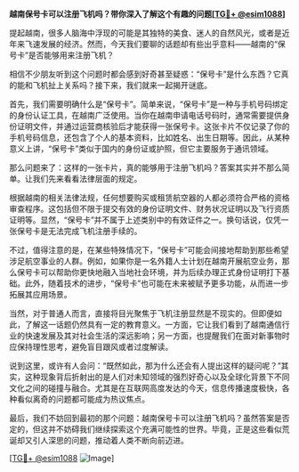 **越南保号卡可以注册飞机吗？带你深入了解这个有趣的问题[[TG💪+ @esim1088](https://t.me/s/esim1088)]**

提起越南，很多人脑海中浮现的可能是其独特的美食、迷人的自然风光，或者是近年来飞速发展的经济。然而，今天我们要聊的话题却有些出乎意料——越南的“保号卡”是否能够用来注册飞机？

相信不少朋友听到这个问题时都会感到好奇甚至疑惑：“保号卡”是什么东西？它真的能和飞机扯上关系吗？接下来，我们就来一起揭开谜底。

首先，我们需要明确什么是“保号卡”。简单来说，“保号卡”是一种与手机号码绑定的身份认证工具，在越南广泛使用。当你在越南申请电话号码时，通常需要提供身份证明文件，并通过运营商核验后才能获得一张保号卡。这张卡片不仅记录了你的手机号码信息，还包含了个人的基本资料，比如姓名、出生日期等。因此，从某种意义上讲，“保号卡”类似于国内的身份证或护照，但它主要服务于通讯领域。

那么问题来了：这样的一张卡片，真的能够用于注册飞机吗？答案其实并不那么简单。让我们先来看看法律层面的规定。

根据越南的相关法律法规，任何想要购买或租赁航空器的人都必须符合严格的资格审查程序。这包括但不限于提交有效的身份证明文件、财务状况证明以及飞行资质证明等。显然，“保号卡”并不属于上述类别中的有效证件之一。换句话说，仅凭一张保号卡是无法完成飞机注册手续的。

不过，值得注意的是，在某些特殊情况下，“保号卡”可能会间接地帮助到那些希望涉足航空事业的人群。例如，如果你是一名外籍人士计划在越南开展航空业务，那么保号卡可以帮助你更快地融入当地社会环境，并为后续办理正式身份证明打下基础。此外，随着技术的进步，“保号卡”也可能在未来被赋予更多功能，从而进一步拓展其应用场景。

当然，对于普通人而言，直接将目光聚焦于飞机注册显然是不现实的。但即便如此，了解这一话题仍然具有一定的教育意义。一方面，它让我们看到了越南通信行业的快速发展及其对社会生活的深远影响；另一方面，也提醒我们在面对新事物时应保持理性思考，避免盲目跟风或者过度解读。

说到这里，或许有人会问：“既然如此，那为什么还会有人提出这样的疑问呢？”其实，这种现象背后折射出的是人们对未知领域的强烈好奇心以及全球化背景下不同文化之间的碰撞与融合。尤其是在互联网高度发达的今天，信息传播速度极快，各种看似离奇的问题都可能成为热议焦点。

最后，我们不妨回到最初的那个问题：越南保号卡可以注册飞机吗？虽然答案是否定的，但这并不妨碍我们继续探索这个充满可能性的世界。毕竟，正是这些看似荒诞却又引人深思的问题，推动着人类不断向前迈进。

[[TG💪+ @esim1088](https://t.me/s/esim1088) ![Image](https://i.postimg.cc/4NQfJmqS/Snipaste-2025-05-13-00-14-12.png)]